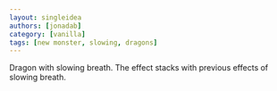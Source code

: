 ```yaml
---
layout: singleidea
authors: [jonadab]
category: [vanilla]
tags: [new monster, slowing, dragons]
---
```

Dragon with slowing breath. The effect stacks with previous effects of slowing breath.
